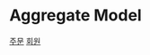 # Aggregate Model

[주문](https://github.com/PROJECT-KEYBIT/SERVER/tree/main/docs/domain/order)
[회원](https://github.com/PROJECT-KEYBIT/SERVER/tree/main/docs/domain/member)
